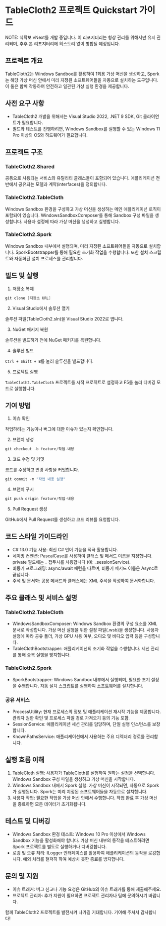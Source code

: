﻿# TableCloth2 프로젝트 Quickstart 가이드

NOTE: 식탁보 vNext를 개발 중입니다. 이 리포지터리는 형상 관리를 위해서만 유지 관리되며, 추후 본 리포지터리에 히스토리 없이 병합될 예정입니다.

## 프로젝트 개요

TableCloth2는 Windows Sandbox를 활용하여 1회용 가상 머신을 생성하고, Spork는 해당 가상 머신 안에서 미리 지정된 소프트웨어들을 자동으로 설치하는 도구입니다. 이 둘은 함께 작동하여 안전하고 일관된 가상 실행 환경을 제공합니다.

## 사전 요구 사항

- TableCloth2 개발을 위해서는 Visual Studio 2022, .NET 9 SDK, Git 클라이언트가 필요합니다.
- 빌드와 테스트를 진행하려면, Windows Sandbox를 실행할 수 있는 Windows 11 Pro 이상의 OS와 하드웨어가 필요합니다.

## 프로젝트 구조

### TableCloth2.Shared

공통으로 사용되는 서비스와 유틸리티 클래스들이 포함되어 있습니다. 애플리케이션 전반에서 공유되는 모델과 계약(interfaces)을 정의합니다.

### TableCloth2.TableCloth

Windows Sandbox 환경을 구성하고 가상 머신을 생성하는 메인 애플리케이션 로직이 포함되어 있습니다. WindowsSandboxComposer를 통해 Sandbox 구성 파일을 생성합니다. 사용자 설정에 따라 가상 머신을 생성하고 실행합니다.

### TableCloth2.Spork

Windows Sandbox 내부에서 실행되며, 미리 지정된 소프트웨어들을 자동으로 설치합니다. SporkBootstrapper를 통해 필요한 초기화 작업을 수행합니다. 또한 설치 스크립트와 자동화된 설치 프로세스를 관리합니다.

## 빌드 및 실행

1. 저장소 복제

```powershell
git clone [저장소 URL]
```

2. Visual Studio에서 솔루션 열기

솔루션 파일(TableCloth2.sln)을 Visual Studio 2022로 엽니다.

3. NuGet 패키지 복원

솔루션을 빌드하기 전에 NuGet 패키지를 복원합니다.

4. 솔루션 빌드

`Ctrl + Shift + B`를 눌러 솔루션을 빌드합니다.

5. 프로젝트 실행

`TableCloth2.TableCloth` 프로젝트를 시작 프로젝트로 설정하고 F5를 눌러 디버깅 모드로 실행합니다.

## 기여 방법

1. 이슈 확인

작업하려는 기능이나 버그에 대한 이슈가 있는지 확인합니다.

2. 브랜치 생성

```powershell
git checkout -b feature/작업-내용
```

3. 코드 수정 및 커밋

코드를 수정하고 변경 사항을 커밋합니다.

```powershell
git commit -m "작업 내용 설명"
```

4. 브랜치 푸시

```powershell
git push origin feature/작업-내용
```

5. Pull Request 생성

GitHub에서 Pull Request를 생성하고 코드 리뷰를 요청합니다.

## 코드 스타일 가이드라인

- C# 13.0 기능 사용: 최신 C# 언어 기능을 적극 활용합니다.
- 네이밍 컨벤션: PascalCase를 사용하여 클래스 및 메서드 이름을 지정합니다. private 필드에는 _ 접두사를 사용합니다 (예: _sessionService).
- 비동기 프로그래밍: async/await 패턴을 따르며, 비동기 메서드 이름은 Async로 끝냅니다.
- 주석 및 문서화: 공용 메서드와 클래스에는 XML 주석을 작성하여 문서화합니다.

## 주요 클래스 및 서비스 설명

### TableCloth2.TableCloth

- WindowsSandboxComposer: Windows Sandbox 환경의 구성 요소를 XML 문서로 작성합니다. 가상 머신 실행을 위한 설정 파일(.wsb)을 생성합니다. 사용자 설정에 따라 공유 폴더, 가상 GPU 사용 여부, 오디오 및 비디오 입력 등을 구성합니다.
- TableClothBootstrapper: 애플리케이션의 초기화 작업을 수행합니다. 세션 관리를 통해 중복 실행을 방지합니다.

### TableCloth2.Spork

- SporkBootstrapper: Windows Sandbox 내부에서 실행되며, 필요한 초기 설정을 수행합니다. 자동 설치 스크립트를 실행하여 소프트웨어를 설치합니다.

### 공유 서비스

- ProcessUtility: 현재 프로세스의 정보 및 애플리케이션 재시작 기능을 제공합니다. 관리자 권한 확인 및 프로세스 파일 경로 가져오기 등의 기능 포함.
- SessionService: 애플리케이션 세션 관리를 담당하며, 단일 실행 인스턴스를 보장합니다.
- KnownPathsService: 애플리케이션에서 사용하는 주요 디렉터리 경로를 관리합니다.

## 실행 흐름 이해

1. TableCloth 실행: 사용자가 TableCloth를 실행하여 원하는 설정을 선택합니다. Windows Sandbox 구성 파일을 생성하고 가상 머신을 시작합니다.
2. Windows Sandbox 내에서 Spork 실행: 가상 머신이 시작되면, 자동으로 Spork가 실행됩니다. Spork는 미리 지정된 소프트웨어들을 자동으로 설치합니다.
3. 사용자 작업: 필요한 작업을 가상 머신 안에서 수행합니다. 작업 완료 후 가상 머신을 종료하면 모든 데이터가 초기화됩니다.

## 테스트 및 디버깅

- Windows Sandbox 환경 테스트: Windows 10 Pro 이상에서 Windows Sandbox 기능을 활성화해야 합니다. 가상 머신 내부의 동작을 테스트하려면 Spork 프로젝트를 별도로 실행하거나 디버깅합니다.
- 로깅 및 오류 처리: ILogger 인터페이스를 활용하여 애플리케이션의 동작을 로깅합니다. 예외 처리를 철저히 하여 예상치 못한 종료를 방지합니다.

## 문의 및 지원

- 이슈 트래커: 버그 신고나 기능 요청은 GitHub의 이슈 트래커를 통해 제출해주세요.
- 프로젝트 관리자: 추가 지원이 필요하면 프로젝트 관리자나 팀에 문의하시기 바랍니다.

함께 TableCloth2 프로젝트를 발전시켜 나가길 기대합니다. 기여해 주셔서 감사합니다!

